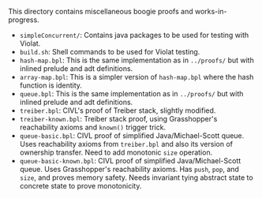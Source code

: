 This directory contains miscellaneous boogie proofs and works-in-progress.

* `simpleConcurrent/`: Contains java packages to be used for testing with Violat.
* `build.sh`: Shell commands to be used for Violat testing.
* `hash-map.bpl`: This is the same implementation as in `../proofs/` but with
    inlined prelude and adt definitions.
* `array-map.bpl`: This is a simpler version of `hash-map.bpl` where the hash
    function is identity.
* `queue.bpl`: This is the same implementation as in `../proofs/` but with
    inlined prelude and adt definitions.
* `treiber.bpl`: CIVL's proof of Treiber stack, slightly modified.
* `treiber-known.bpl`: Treiber stack proof, using Grasshopper's reachability axioms
    and `known()` trigger trick.
* `queue-basic.bpl`: CIVL proof of simplified Java/Michael-Scott queue.
    Uses reachability axioms from `treiber.bpl` and also its version of ownership
    transfer. Need to add monotonic `size` operation.
* `queue-basic-known.bpl`: CIVL proof of simplified Java/Michael-Scott queue.
    Uses Grasshopper's reachability axioms.
    Has `push`, `pop`, and `size`, and proves memory safety.
    Needs invariant tying abstract state to concrete state to prove monotonicity.